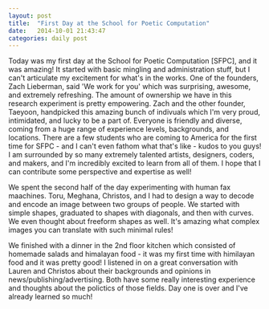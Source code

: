 ```yaml
---
layout: post
title:  "First Day at the School for Poetic Computation"
date:   2014-10-01 21:43:47
categories: daily post
---
```


Today was my  first day at the School for Poetic Computation [SFPC], and it was amazing! It started with basic mingling and administration stuff, but I can't articulate my excitement for what's in the works. One of the founders, Zach Lieberman, said 'We work for you' which was surprising, awesome, and extremely refreshing. The amount of ownership we have in this research experiment is pretty empowering. Zach and the other founder, Taeyoon, handpicked this amazing bunch of indivuals which I'm very proud, intimidated, and lucky to be a part of. Everyone is friendly and diverse, coming from a huge range of experience levels, backgrounds, and locations. There are a few students who are coming to America for the first time for SFPC - and I can't even fathom what that's like - kudos to you guys! I am surrounded by so many extremely talented artists, designers, coders, and makers, and I'm incredibly excited to learn from all of them. I hope that I can contribute some perspective and expertise as well!

We spent the second half of the day experimenting with human fax maachines. Toru, Meghana, Christos, and I had to design a way to decode and encode an image between two groups of people. We started with simple shapes, graduated to shapes with diagonals, and then with curves. We even thought about freeform shapes as well. It's amazing what complex images you can translate with such minimal rules!

We finished with a dinner in the 2nd floor kitchen which consisted of homemade salads and himalayan food - it was my first time with himilayan food and it was pretty good! I listened in on a great conversation with Lauren and Christos about their backgrounds and opinions in news/publishing/advertising. Both have some really interesting experience and thoughts about the polictics of those fields. Day one is over and I've already learned so much!
